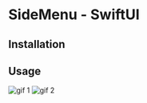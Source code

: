 # SideMenu - SwiftUI 

## Installation

## Usage

![gif 1](https://user-images.githubusercontent.com/28716129/185779303-b833211b-07e0-4bc5-b01a-723352ccf49b.gif)
![gif 2](https://user-images.githubusercontent.com/28716129/185779405-1de7d9da-36fe-4aee-a3a5-13e67b9cf566.gif)

